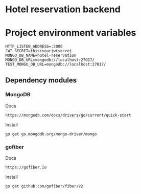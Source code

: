 # Hotel reservation backend

# Project environment variables
```
HTTP_LISTEN_ADDRESS=:3000
JWT_SECRET=thisisourjwtsecret
MONGO_DB_NAME=hotel-reservation
MONGO_DB_URL=mongodb://localhost:27017/
TEST_MONGO_DB_URL=mongodb://localhost:27017/
```

## Dependency modules
### MongoDB
Docs
```
https://mongodb.com/docs/drivers/go/current/quick-start
```


Install
```
go get go.mongodb.org/mongo-driver/mongo
```


### gofiber
Docs
```
https://gofiber.io
```


Install
```
go get github.com/gofiber/fiber/v2
```
